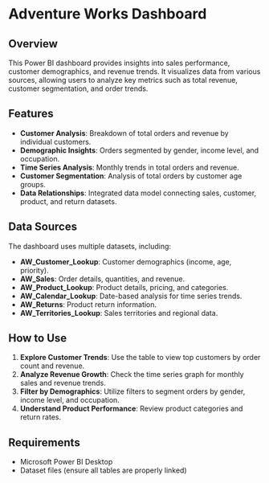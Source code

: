 # Adventure Works Dashboard

## Overview
This Power BI dashboard provides insights into sales performance, customer demographics, and revenue trends. It visualizes data from various sources, allowing users to analyze key metrics such as total revenue, customer segmentation, and order trends.

## Features
- **Customer Analysis**: Breakdown of total orders and revenue by individual customers.
- **Demographic Insights**: Orders segmented by gender, income level, and occupation.
- **Time Series Analysis**: Monthly trends in total orders and revenue.
- **Customer Segmentation**: Analysis of total orders by customer age groups.
- **Data Relationships**: Integrated data model connecting sales, customer, product, and return datasets.

## Data Sources
The dashboard uses multiple datasets, including:
- **AW_Customer_Lookup**: Customer demographics (income, age, priority).
- **AW_Sales**: Order details, quantities, and revenue.
- **AW_Product_Lookup**: Product details, pricing, and categories.
- **AW_Calendar_Lookup**: Date-based analysis for time series trends.
- **AW_Returns**: Product return information.
- **AW_Territories_Lookup**: Sales territories and regional data.

## How to Use
1. **Explore Customer Trends**: Use the table to view top customers by order count and revenue.
2. **Analyze Revenue Growth**: Check the time series graph for monthly sales and revenue trends.
3. **Filter by Demographics**: Utilize filters to segment orders by gender, income level, and occupation.
4. **Understand Product Performance**: Review product categories and return rates.

## Requirements
- Microsoft Power BI Desktop
- Dataset files (ensure all tables are properly linked)

